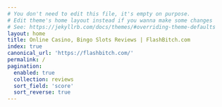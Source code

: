 ```yaml
---
# You don't need to edit this file, it's empty on purpose.
# Edit theme's home layout instead if you wanna make some changes
# See: https://jekyllrb.com/docs/themes/#overriding-theme-defaults
layout: home
title: Online Casino, Bingo Slots Reviews | FlashBitch.com
index: true
canonical_url: 'https://flashbitch.com/'
permalink: /
pagination: 
  enabled: true
  collection: reviews
  sort_field: 'score'
  sort_reverse: true
---
```


